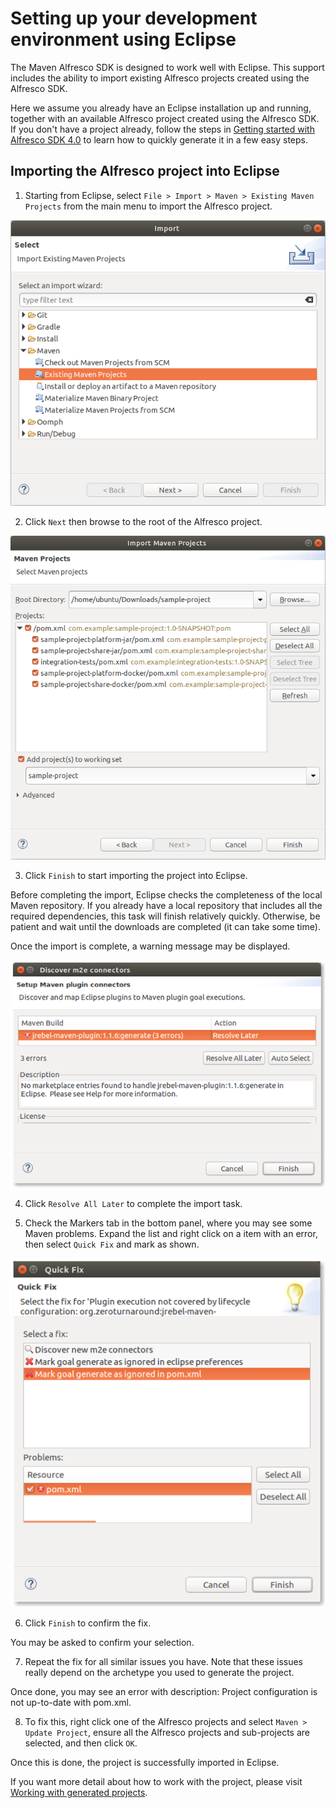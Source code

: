 # Setting up your development environment using Eclipse

The Maven Alfresco SDK is designed to work well with Eclipse. This support includes the ability to import existing Alfresco projects created using the 
Alfresco SDK.

Here we assume you already have an Eclipse installation up and running, together with an available Alfresco project created using the Alfresco SDK. If you 
don't have a project already, follow the steps in [Getting started with Alfresco SDK 4.0](getting-started.md) to learn how to quickly generate it in a few 
easy steps.

## Importing the Alfresco project into Eclipse

1. Starting from Eclipse, select `File > Import > Maven > Existing Maven Projects` from the main menu to import the Alfresco project.

![Alt text](./imgs/sdk-dev-env-eclipse-import.png?raw=true "Eclipse maven project import")

2. Click `Next` then browse to the root of the Alfresco project.

![Alt text](./imgs/sdk-dev-env-eclipse-project.png?raw=true "Eclipse maven project selection")

3. Click `Finish` to start importing the project into Eclipse.

Before completing the import, Eclipse checks the completeness of the local Maven repository. If you already have a local repository that includes all the 
required dependencies, this task will finish relatively quickly. Otherwise, be patient and wait until the downloads are completed (it can take some time).

Once the import is complete, a warning message may be displayed.

![Alt text](./imgs/sdk-dev-env-eclipse-warning.png?raw=true "Eclipse maven project import warning")

4. Click `Resolve All Later` to complete the import task.

5. Check the Markers tab in the bottom panel, where you may see some Maven problems. Expand the list and right click on a item with an error, then select 
`Quick Fix` and mark as shown.

![Alt text](./imgs/sdk-dev-env-eclipse-quickfix.png?raw=true "Eclipse maven project import quick fix")

6. Click `Finish` to confirm the fix.

You may be asked to confirm your selection.

7. Repeat the fix for all similar issues you have. Note that these issues really depend on the archetype you used to generate the project.

Once done, you may see an error with description: Project configuration is not up-to-date with pom.xml.

8. To fix this, right click one of the Alfresco projects and select `Maven > Update Project`, ensure all the Alfresco projects and sub-projects are selected, 
and then click `OK`.

Once this is done, the project is successfully imported in Eclipse. 

If you want more detail about how to work with the project, please visit [Working with generated projects](projects-usage.md).
